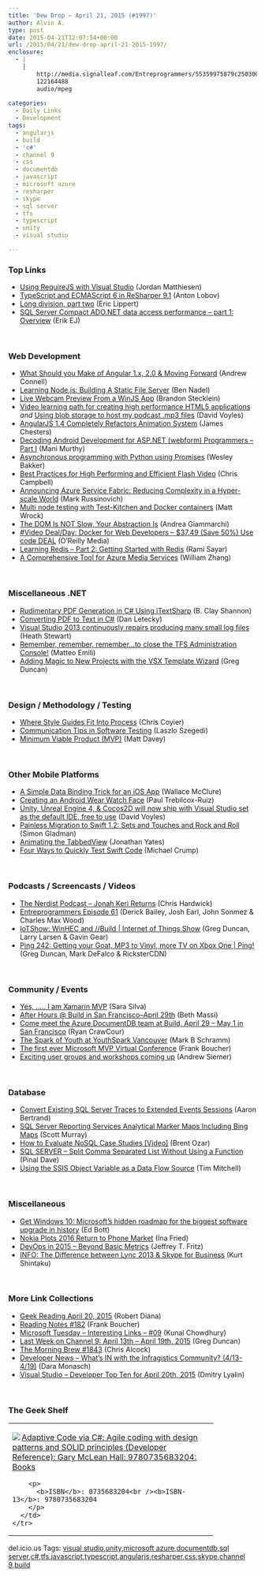 ```yaml
---
title: 'Dew Drop – April 21, 2015 (#1997)'
author: Alvin A.
type: post
date: 2015-04-21T12:07:54+00:00
url: /2015/04/21/dew-drop-april-21-2015-1997/
enclosure:
  - |
    |
        http://media.signalleaf.com/Entreprogrammers/55359975879c250300229765/rss/Episode-61.mp3
        122164488
        audio/mpeg
        
categories:
  - Daily Links
  - Development
tags:
  - angularjs
  - build
  - 'c#'
  - channel 9
  - css
  - documentdb
  - javascript
  - microsoft azure
  - resharper
  - skype
  - sql server
  - tfs
  - typescript
  - unity
  - visual studio

---
```

### <a name="top"></a>Top Links

  * <a href="http://blogs.msdn.com/b/visualstudio/archive/2015/04/20/using-requirejs-with-visual-studio.aspx" target="_blank">Using RequireJS with Visual Studio</a> (Jordan Matthiesen)
  * <a href="http://blog.jetbrains.com/dotnet/2015/04/21/typescript-and-ecmascript-6-in-resharper-9-1/" target="_blank">TypeScript and ECMAScript 6 in ReSharper 9.1</a> (Anton Lobov)
  * <a href="http://ericlippert.com/2015/04/20/long-division-part-two/" target="_blank">Long division, part two</a> (Eric Lippert)
  * <a href="http://feedproxy.google.com/~r/ErikejBlogsAboutSqlCompactnetAndRelatedStuff/~3/CPh8crIIKc4/sql-server-compact-adonet-data-access.html" target="_blank">SQL Server Compact ADO.NET data access performance – part 1: Overview</a> (Erik EJ)

&nbsp;

### <a name="web"></a>Web Development

  * <a href="http://feedproxy.google.com/~r/AndrewConnell/~3/iVGL3aL5lMk/what-should-you-make-of-angular-1-x-2-0-moving-forward" target="_blank">What Should you Make of Angular 1.x, 2.0 & Moving Forward</a> (Andrew Connell)
  * <a href="http://www.bennadel.com/blog/2818-learning-node-js-building-a-static-file-server.htm" target="_blank">Learning Node.js: Building A Static File Server</a> (Ben Nadel)
  * <a href="http://www.bastecklein.com/2015/04/live-webcam-preview-from-a-winjs-app.html" target="_blank">Live Webcam Preview From a WinJS App</a> (Brandon Stecklein)
  * <a href="http://www.davevoyles.com/video-learning-path-for-creating-high-performance-html5-applications/" target="_blank">Video learning path for creating high performance HTML5 applications</a> _and_ <a href="http://www.davevoyles.com/using-blob-storage-to-host-my-podcast-mp3-files/" target="_blank">Using blob storage to host my podcast .mp3 files</a> (David Voyles)
  * <a href="http://www.infoq.com/news/2015/04/angularjs-14-ngAnimate?utm_campaign=infoq_content&utm_source=infoq&utm_medium=feed&utm_term=global" target="_blank">AngularJS 1.4 Completely Refactors Animation System</a> (James Chesters)
  * <a href="http://www.codeproject.com/Tips/898490/Decoding-Android-Development-for-ASP-NET-webform" target="_blank">Decoding Android Development for ASP.NET (webform) Programmers – Part I</a> (Mani Murthy)
  * <a href="http://weblogs.asp.net:80/wesleybakker/asynchronous-programming-with-python-using-promises" target="_blank">Asynchronous programming with Python using Promises</a> (Wesley Bakker)
  * <a href="http://blogs.adobe.com/flashplayer/2015/04/best-practices-for-high-performing-and-efficient-flash-video.html" target="_blank">Best Practices for High Performing and Efficient Flash Video</a> (Chris Campbell)
  * <a href="http://azure.microsoft.com/blog/2015/04/20/announcing-azure-service-fabric-reducing-complexity-in-a-hyper-scale-world/" target="_blank">Announcing Azure Service Fabric: Reducing Complexity in a Hyper-scale World</a> (Mark Russinovich)
  * <a href="http://feedproxy.google.com/~r/Wrockblog/~3/eKPzxJViuk4/multi-node-testing-with-test-kitchen-and-docker" target="_blank">Multi node testing with Test-Kitchen and Docker containers</a> (Matt Wrock)
  * <a href="http://feedproxy.google.com/~r/WebReflection/~3/SSkgxbQ2vY4/the-dom-is-not-slow-your-abstraction-is.html" target="_blank">The DOM Is NOT Slow, Your Abstraction Is</a> (Andrea Giammarchi)
  * <a href="http://feedproxy.google.com/~r/oreilly/news/~3/xon9HQtwwj4/0636920041818.do" target="_blank">#Video Deal/Day: Docker for Web Developers &#8211; $37.49 (Save 50%) Use code DEAL</a> (O&#8217;Reilly Media)
  * <a href="http://feedproxy.google.com/~r/CanDevs/~3/7Kc3FuBaFXQ/learning-redis-part-2-getting-started-with-redis.aspx" target="_blank">Learning Redis &#8211; Part 2: Getting Started with Redis</a> (Rami Sayar)
  * <a href="http://azure.microsoft.com/blog/2015/04/20/a-comprehensive-tool-for-azure-media-services/" target="_blank">A Comprehensive Tool for Azure Media Services</a> (William Zhang)

&nbsp;

### <a name="dotnet"></a>Miscellaneous .NET

  * <a href="http://www.codeproject.com/Tips/898612/Rudimentary-PDF-Generation-in-Csharp-Using-iTextSh" target="_blank">Rudimentary PDF Generation in C# Using iTextSharp</a> (B. Clay Shannon)
  * <a href="http://www.codeproject.com/Articles/12445/Converting-PDF-to-Text-in-C" target="_blank">Converting PDF to Text in C#</a> (Dan Letecky)
  * <a href="http://blogs.msdn.com/b/heaths/archive/2015/04/20/visual-studio-2013-continuously-repairs-producing-many-small-log-files.aspx" target="_blank">Visual Studio 2013 continuously repairs producing many small log files</a> (Heath Stewart)
  * <a href="http://feedproxy.google.com/~r/MattsAlmSpace/~3/OTrCuoGFrfs/remember-remember-rememberto-close-tfs.html" target="_blank">Remember, remember, remember…to close the TFS Administration Console!</a> (Matteo Emili)
  * <a href="http://channel9.msdn.com/coding4fun/blog/Adding-Magic-to-New-Projects-with-the-VSX-Template-Wizard" target="_blank">Adding Magic to New Projects with the VSX Template Wizard</a> (Greg Duncan)

&nbsp;

### <a name="design"></a>Design / Methodology / Testing

  * <a href="https://css-tricks.com/where-style-guides-fit-into-process/" target="_blank">Where Style Guides Fit Into Process</a> (Chris Coyier)
  * <a href="http://www.stickyminds.com/article/communication-tips-software-testing" target="_blank">Communication Tips in Software Testing</a> (Laszlo Szegedi)
  * <a href="https://mdavey.wordpress.com/2015/04/21/minimum-viable-product-mvp/" target="_blank">Minimum Viable Product (MVP)</a> (Matt Davey)

&nbsp;

### <a name="mobile"></a>Other Mobile Platforms

  * <a href="http://visualstudiomagazine.com/articles/2015/04/01/a-simple-data-binding-trick.aspx" target="_blank">A Simple Data Binding Trick for an iOS App</a> (Wallace McClure)
  * <a href="http://code.tutsplus.com/tutorials/creating-an-android-wear-watch-face--cms-23718" target="_blank">Creating an Android Wear Watch Face</a> (Paul Trebilcox-Ruiz)
  * <a href="http://www.davevoyles.com/unity-unreal-engine-4-cocos2d-will-now-ship-with-visual-studio-set-as-the-default-ide-free-to-use/" target="_blank">Unity, Unreal Engine 4, & Cocos2D will now ship with Visual Studio set as the default IDE, free to use</a> (David Voyles)
  * <a href="http://java.dzone.com/articles/painless-migration-swift-12" target="_blank">Painless Migration to Swift 1.2: Sets and Touches and Rock and Roll</a> (Simon Gladman)
  * <a href="http://adventuresinxamarinforms.com/2015/04/20/animating-the-tabbedview/" target="_blank">Animating the TabbedView</a> (Jonathan Yates)
  * <a href="http://developer.telerik.com/featured/four-ways-to-quickly-test-swift-code/" target="_blank">Four Ways to Quickly Test Swift Code</a> (Michael Crump)

&nbsp;

### <a name="podcasts"></a>Podcasts / Screencasts / Videos

  * <a href="http://nerdist.libsyn.com/jonah-keri-returns" target="_blank">The Nerdist Podcast &#8211; Jonah Keri Returns</a> (Chris Hardwick)
  * <a href="http://media.signalleaf.com/Entreprogrammers/55359975879c250300229765/rss/Episode-61.mp3" target="_blank">Entreprogrammers Episode 61</a> (Derick Bailey, Josh Earl, John Sonmez & Charles Max Wood)
  * <a href="http://channel9.msdn.com/Shows/Internet-of-Things-Show/IoTShow-WinHEC-and-Build" target="_blank">IoTShow: WinHEC and //Build | Internet of Things Show</a> (Greg Duncan, Larry Larsen & Gavin Gear)
  * <a href="http://channel9.msdn.com/Shows/PingShow/Ping-242-Getting-your-Goat-MP3-to-Vinyl-more-TV-on-Xbox-One" target="_blank">Ping 242: Getting your Goat, MP3 to Vinyl, more TV on Xbox One | Ping!</a> (Greg Duncan, Mark DeFalco & RicksterCDN)

&nbsp;

### <a name="events"></a>Community / Events

  * <a href="http://www.saramgsilva.com/index.php/2015/yes-i-am-xamarin-mvp/" target="_blank">Yes, ….. I am Xamarin MVP</a> (Sara Silva)
  * <a href="http://blogs.msdn.com/b/bethmassi/archive/2015/04/20/after-hours-build-in-san-francisco-april-29th.aspx" target="_blank">After Hours @ Build in San Francisco–April 29th</a> (Beth Massi)
  * <a href="http://azure.microsoft.com/blog/2015/04/20/come-meet-the-azure-documentdb-team-at-build-april-29-may-1-in-san-francisco/" target="_blank">Come meet the Azure DocumentDB team at Build, April 29 – May 1 in San Francisco</a> (Ryan CrawCour)
  * <a href="http://feedproxy.google.com/~r/CanDevs/~3/cU73GzUOdtw/the-spark-of-youth-at-youthspark-vancouver.aspx" target="_blank">The Spark of Youth at YouthSpark Vancouver</a> (Mark B Schramm)
  * <a href="http://www.frankysnotes.com/2015/04/the-first-ever-microsoft-mvp-virtual.html" target="_blank">The first ever Microsoft MVP Virtual Conference</a> (Frank Boucher)
  * <a href="http://feedproxy.google.com/~r/LosTechies/~3/c8Zbkh-OfBY/" target="_blank">Exciting user groups and workshops coming up</a> (Andrew Siemer)

&nbsp;

### <a name="sql"></a>Database

  * <a href="http://feedproxy.google.com/~r/MSSQLTips-LatestSqlServerTips/~3/nCDhNgpbv0s/tip.asp" target="_blank">Convert Existing SQL Server Traces to Extended Events Sessions</a> (Aaron Bertrand)
  * <a href="http://feedproxy.google.com/~r/MSSQLTips-LatestSqlServerTips/~3/sqZolMJNZco/tip.asp" target="_blank">SQL Server Reporting Services Analytical Marker Maps Including Bing Maps</a> (Scott Murray)
  * <a href="http://feedproxy.google.com/~r/BrentOzar-SqlServerDba/~3/YggR9jLcvlo/" target="_blank">How to Evaluate NoSQL Case Studies [Video]</a> (Brent Ozar)
  * <a href="http://blog.sqlauthority.com/2015/04/21/sql-server-split-comma-separated-list-without-using-a-function/" target="_blank">SQL SERVER – Split Comma Separated List Without Using a Function</a> (Pinal Dave)
  * <a href="http://www.timmitchell.net/post/2015/04/20/using-the-ssis-object-variable-as-a-data-flow-source/" target="_blank">Using the SSIS Object Variable as a Data Flow Source</a> (Tim Mitchell)

&nbsp;

### <a name="misc"></a>Miscellaneous

  * <a href="http://feedproxy.google.com/~r/zdnet/Bott/~3/6LbFAPTaL3k/story01.htm" target="_blank">Get Windows 10: Microsoft&#8217;s hidden roadmap for the biggest software upgrade in history</a> (Ed Bott)
  * <a href="http://recode.net/2015/04/20/nokia-plots-2016-return-to-phone-market/" target="_blank">Nokia Plots 2016 Return to Phone Market</a> (Ina Fried)
  * <a href="http://www.codeproject.com/Articles/897856/DevOps-in-Beyond-Basic-Metrics" target="_blank">DevOps in 2015 – Beyond Basic Metrics</a> (Jeffrey T. Fritz)
  * <a href="http://kurtsh.com/2015/04/20/info-the-difference-between-lync-2013-skype-for-business/" target="_blank">INFO: The Difference between Lync 2013 & Skype for Business</a> (Kurt Shintaku)

&nbsp;

### <a name="links"></a>More Link Collections

  * <a href="http://feeds.regulargeek.com/~r/RegularGeek/~3/LrBdhiJdAQs/" target="_blank">Geek Reading April 20, 2015</a> (Robert Diana)
  * <a href="http://www.frankysnotes.com/2015/04/reading-notes-182.html" target="_blank">Reading Notes #182</a> (Frank Boucher)
  * <a href="http://feedproxy.google.com/~r/kunal2383/~3/DhBvZfc0QCk/microsoft-tuesday-top-news-09.html" target="_blank">Microsoft Tuesday &#8211; Interesting Links &#8211; #09</a> (Kunal Chowdhury)
  * <a href="http://channel9.msdn.com/Blogs/C9Team/Last-Week-on-Channel-9-April-13th-April-19th-2015" target="_blank">Last Week on Channel 9: April 13th &#8211; April 19th, 2015</a> (Greg Duncan)
  * <a href="http://feedproxy.google.com/~r/ReflectivePerspective/~3/iqNSR9_UwGA/" target="_blank">The Morning Brew #1843</a> (Chris Alcock)
  * <a href="http://www.infragistics.com/community/blogs/d-coding/archive/2015/04/20/developer-news-what-39-s-in-with-the-infragistics-community-4-3-4-19.aspx" target="_blank">Developer News &#8211; What&#8217;s IN with the Infragistics Community? (4/13-4/19)</a> (Dara Monasch)
  * <a href="http://www.lyalin.com/2015/04/20/visual-studio-developer-top-ten-for-april-20th-2015/" target="_blank">Visual Studio – Developer Top Ten for April 20th, 2015</a> (Dmitry Lyalin)

&nbsp;

### <a name="shelf"></a>The Geek Shelf

<div id="scid:7dc1bd33-94bd-46fd-a20b-0131235bcd47:9898441c-5625-4bd6-857b-1c566927b4e7" class="wlWriterEditableSmartContent" style="float: none; padding-bottom: 0px; padding-top: 0px; padding-left: 0px; margin: 0px; display: inline; padding-right: 0px">
  <table cellspacing="0" cellpadding="2" width="400" border="0" unselectable="on">
    <tr>
      <td valign="top" width="400">
        <p>
          <a title="Adaptive Code via C#: Agile coding with design patterns and SOLID principles (Developer Reference): Gary McLean Hall: 9780735683204: Books" href="http://www.amazon.com/exec/obidos/ASIN/0735683204/alvinashcraft-20"><img data-recalc-dims="1" decoding="async" src="https://i0.wp.com/images.amazon.com/images/P/0735683204.01.MZZZZZZZ.jpg?w=660" border="0" align="left" style="float:left" />Adaptive Code via C#: Agile coding with design patterns and SOLID principles (Developer Reference): Gary McLean Hall: 9780735683204: Books</a>
        </p>
        
        <p>
          <b>ISBN</b>: 0735683204<br /><b>ISBN-13</b>: 9780735683204
        </p>
      </td>
    </tr>
  </table>
</div>

<div id="scid:0767317B-992E-4b12-91E0-4F059A8CECA8:4fa60730-1efa-465b-88b1-750459660277" class="wlWriterEditableSmartContent" style="float: none; padding-bottom: 0px; padding-top: 0px; padding-left: 0px; margin: 0px; display: inline; padding-right: 0px">
  del.icio.us Tags: <a href="http://del.icio.us/popular/visual+studio" rel="tag">visual studio</a>,<a href="http://del.icio.us/popular/unity" rel="tag">unity</a>,<a href="http://del.icio.us/popular/microsoft+azure" rel="tag">microsoft azure</a>,<a href="http://del.icio.us/popular/documentdb" rel="tag">documentdb</a>,<a href="http://del.icio.us/popular/sql+server" rel="tag">sql server</a>,<a href="http://del.icio.us/popular/c%23" rel="tag">c#</a>,<a href="http://del.icio.us/popular/tfs" rel="tag">tfs</a>,<a href="http://del.icio.us/popular/javascript" rel="tag">javascript</a>,<a href="http://del.icio.us/popular/typescript" rel="tag">typescript</a>,<a href="http://del.icio.us/popular/angularjs" rel="tag">angularjs</a>,<a href="http://del.icio.us/popular/resharper" rel="tag">resharper</a>,<a href="http://del.icio.us/popular/css" rel="tag">css</a>,<a href="http://del.icio.us/popular/skype" rel="tag">skype</a>,<a href="http://del.icio.us/popular/channel+9" rel="tag">channel 9</a>,<a href="http://del.icio.us/popular/build" rel="tag">build</a>
</div>